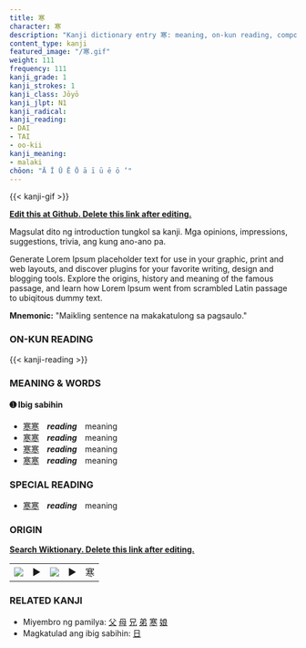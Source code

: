```yaml
---
title: 寒
character: 寒
description: "Kanji dictionary entry 寒: meaning, on-kun reading, compounds, origin, related kanji"
content_type: kanji
featured_image: "/寒.gif"
weight: 111
frequency: 111
kanji_grade: 1
kanji_strokes: 1
kanji_class: Jōyō
kanji_jlpt: N1
kanji_radical: 
kanji_reading: 
- DAI
- TAI
- oo-kii
kanji_meaning:
- malaki
chōon: "Ā Ī Ū Ē Ō ā ī ū ē ō ’"
---
```

[//]: # (Don't edit the line below. Kanji animated GIF code is automatically generated.)
{{< kanji-gif >}}

[//]: # (Edit below this line.)

**[Edit this at Github. Delete this link after editing.](https://github.com/tim0g/tim/tree/main/content/kanji/寒/index.md)**

Magsulat dito ng introduction tungkol sa kanji. Mga opinions, impressions, suggestions, trivia, ang kung ano-ano pa.

Generate Lorem Ipsum placeholder text for use in your graphic, print and web layouts, and discover plugins for your favorite writing, design and blogging tools. Explore the origins, history and meaning of the famous passage, and learn how Lorem Ipsum went from scrambled Latin passage to ubiqitous dummy text.
 
**Mnemonic:** "Maikling sentence na makakatulong sa pagsaulo."

### ON-KUN READING

[//]: # (Don't edit the line below. ON-KUN READING code is automatically generated.)
{{< kanji-reading >}}

### MEANING & WORDS

#### ➊ **Ibig sabihin**
  - [寒](../寒)[寒](../寒)　***reading***　meaning
  - [寒](../寒)[寒](../寒)　***reading***　meaning
  - [寒](../寒)[寒](../寒)　***reading***　meaning
  - [寒](../寒)[寒](../寒)　***reading***　meaning

### SPECIAL READING
  - [寒](../寒)[寒](../寒)　***reading***　meaning

### ORIGIN

**[Search Wiktionary. Delete this link after editing.](https://wiktionary.org/wiki/寒)**
<table class="kanji-table"><tr><td>
<img src="60px-寒-bronze.svg.png">
</td><td>▶</td><td>
<img src="60px-寒-oracle.svg.png">
</td><td>▶</td>
<td class="kanji-origin">寒</td>
</tr></table>

### RELATED KANJI
- Miyembro ng pamilya: [父](../父) [母](../母) [兄](../兄) [弟](../弟) [寒](../寒) [娘](../娘)
- Magkatulad ang ibig sabihin: [日](../日)
